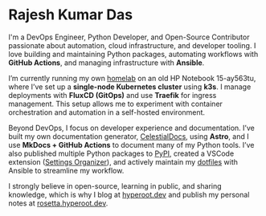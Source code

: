# Rajesh Kumar Das

I'm a DevOps Engineer, Python Developer, and Open-Source Contributor passionate about automation, cloud infrastructure, and developer tooling. I love building and maintaining Python packages, automating workflows with **GitHub Actions**, and managing infrastructure with **Ansible**.

I’m currently running my own [homelab](https://homelab.hyperoot.dev/) on an old HP Notebook 15-ay563tu, where I’ve set up a **single-node Kubernetes cluster** using **k3s**. I manage deployments with **FluxCD (GitOps)** and use **Traefik** for ingress management. This setup allows me to experiment with container orchestration and automation in a self-hosted environment.

Beyond DevOps, I focus on developer experience and documentation. I’ve built my own documentation generator, [CelestialDocs](https://celestialdocs.hyperoot.dev/), using **Astro**, and I use **MkDocs + GitHub Actions** to document many of my Python tools. I’ve also published multiple Python packages to [PyPI](https://pypi.org/user/HYP3R00T/), created a VSCode extension ([Settings Organizer](https://marketplace.visualstudio.com/items?itemName=hyperoot.settings-organizer)), and actively maintain my [dotfiles](https://dotfiles.hyperoot.dev/) with Ansible to streamline my workflow.

I strongly believe in open-source, learning in public, and sharing knowledge, which is why I blog at [hyperoot.dev](https://hyperoot.dev) and publish my personal notes at [rosetta.hyperoot.dev](https://rosetta.hyperoot.dev).